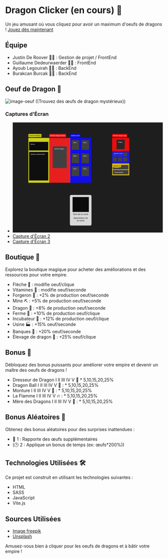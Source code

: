 # Dragon Clicker (en cours) 🐉

Un jeu amusant où vous cliquez pour avoir un maximum d'oeufs de dragons ! [Jouez dès maintenant](URL_DU_SITE)

## Équipe

- Justin De Roover 🧙‍♂️ : Gestion de projet / FrontEnd
- Guillaume Dedeurwaerder 👨‍💻 : FrontEnd
- Ayoub Legouirah 🧙‍♂️ : BackEnd
- Burakcan Burcak 👨‍💻 : BackEnd

## Oeuf de Dragon 🥚

![image-oeuf](https://img.freepik.com/vecteurs-libre/oeufs-dragon-dessin-anime-differents-ensembles-coquilles-oeufs_107791-12408.jpg?w=1380&t=st=1698066992~exp=1698067592~hmac=bb49b62274d5b328a068983f7ae02da4f89a0ae7fbe36c6146f3704f0afe9b5f)
((Trouvez des œufs de dragon mystérieux))

### Captures d'Écran

- ![Maquette_figma](./assets/screen/maquette_figma.png)
- [Capture d'Écran 2](URL_CAPTURE_ECRAN_2)
- [Capture d'Écran 3](URL_CAPTURE_ECRAN_3)

## Boutique 🏪

Explorez la boutique magique pour acheter des améliorations et des ressources pour votre empire.

- Flèche 🏹 : modifie oeuf/clique
- Vitamines 💊 : modifie oeuf/seconde
- Forgeron 🔨 : +2% de production oeuf/seconde
- Mine ⛏️ : +5% de production oeuf/seconde
- Dragon 🐲 : +8% de production oeuf/seconde
- Ferme 🚜 : +10% de production oeuf/clique
- Incubateur 🥚 : +12% de production oeuf/clique
- Usine 🏭 : +15% oeuf/seconde
- Banques 🏦 : +20% oeuf/seconde
- Élevage de dragon 🐣 : +25% oeuf/clique

## Bonus 🌟

Débloquez des bonus puissants pour améliorer votre empire et devenir un maître des oeufs de dragons !

- Dresseur de Dragon I II III IV V 🐉 \* 5,10,15,20,25%
- Dragon Ball I II III IV V 🐲 : \* 5,10,15,20,25%
- Monture I II III IV V 🏇 : \* 5,10,15,20,25%
- La Flamme I II III IV V 🔥 : \* 5,10,15,20,25%
- Mère des Dragons I II III IV V 🐉 : \* 5,10,15,20,25%

## Bonus Aléatoires 🎲

Obtenez des bonus aléatoires pour des surprises inattendues :

- 🥚 1 : Rapporte des œufs supplémentaires
- (🕒 2 : Applique un bonus de temps (ex: œufs\*200%))

## Technologies Utilisées 🛠️

Ce projet est construit en utilisant les technologies suivantes :

- HTML
- SASS
- JavaScript
- Vite.js

## Sources Utilisées

- [Image freepik](https://fr.freepik.com/)
- [Unsplash](https://unsplash.com/fr)

Amusez-vous bien à cliquer pour les oeufs de dragons et à bâtir votre empire !
